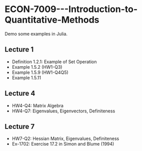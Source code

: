 # ECON-7009---Introduction-to-Quantitative-Methods

Demo some examples in Julia.

## Lecture 1

- Definition 1.2.1: Example of Set Operation
- Example 1.5.2 (HW1-Q3)
- Example 1.5.9 (HW1-Q4Q5)
- Example 1.5.11

## Lecture 4

- HW4-Q4: Matrix Algebra
- HW4-Q7: Eigenvalues, Eigenvectors, Definiteness

## Lecture 7

- HW7-Q2: Hessian Matrix, Eigenvalues, Definiteness
- Ex-1702: Exercise 17.2 in Simon and Blume (1994)

